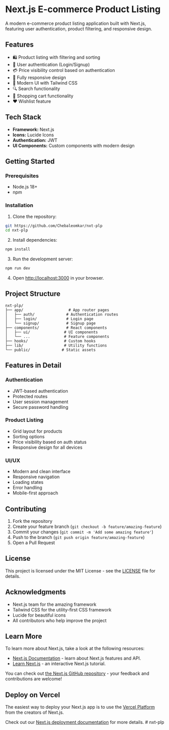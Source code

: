 # Next.js E-commerce Product Listing

A modern e-commerce product listing application built with Next.js, featuring user authentication, product filtering, and responsive design.

## Features

- 🛍️ Product listing with filtering and sorting
- 🔐 User authentication (Login/Signup)
- 💳 Price visibility control based on authentication
- 📱 Fully responsive design
- 🎨 Modern UI with Tailwind CSS
- 🔍 Search functionality
- 🛒 Shopping cart functionality
- ❤️ Wishlist feature

## Tech Stack

- **Framework:** Next.js 
- **Icons:** Lucide Icons
- **Authentication:** JWT
- **UI Components:** Custom components with modern design

## Getting Started

### Prerequisites

- Node.js 18+
- npm

### Installation

1. Clone the repository:

```bash
git https://github.com/Chebaleomkar/nxt-plp
cd nxt-plp
```

2. Install dependencies:

```bash
npm install
```

3. Run the development server:

```bash
npm run dev
```

4. Open [http://localhost:3000](http://localhost:3000) in your browser.

## Project Structure

```
nxt-plp/
├── app/                    # App router pages
│   ├── auth/              # Authentication routes
│   ├── login/             # Login page
│   └── signup/            # Signup page
├── components/            # React components
│   ├── ui/               # UI components
│   └── ...               # Feature components
├── hooks/                # Custom hooks
├── lib/                  # Utility functions
└── public/              # Static assets
```

## Features in Detail

### Authentication

- JWT-based authentication
- Protected routes
- User session management
- Secure password handling

### Product Listing

- Grid layout for products
- Sorting options
- Price visibility based on auth status
- Responsive design for all devices

### UI/UX

- Modern and clean interface
- Responsive navigation
- Loading states
- Error handling
- Mobile-first approach

## Contributing

1. Fork the repository
2. Create your feature branch (`git checkout -b feature/amazing-feature`)
3. Commit your changes (`git commit -m 'Add some amazing feature'`)
4. Push to the branch (`git push origin feature/amazing-feature`)
5. Open a Pull Request

## License

This project is licensed under the MIT License - see the [LICENSE](LICENSE) file for details.

## Acknowledgments

- Next.js team for the amazing framework
- Tailwind CSS for the utility-first CSS framework
- Lucide for beautiful icons
- All contributors who help improve the project

## Learn More

To learn more about Next.js, take a look at the following resources:

- [Next.js Documentation](https://nextjs.org/docs) - learn about Next.js features and API.
- [Learn Next.js](https://nextjs.org/learn) - an interactive Next.js tutorial.

You can check out [the Next.js GitHub repository](https://github.com/vercel/next.js) - your feedback and contributions are welcome!

## Deploy on Vercel

The easiest way to deploy your Next.js app is to use the [Vercel Platform](https://vercel.com/new?utm_medium=default-template&filter=next.js&utm_source=create-next-app&utm_campaign=create-next-app-readme) from the creators of Next.js.

Check out our [Next.js deployment documentation](https://nextjs.org/docs/app/building-your-application/deploying) for more details.
#   n x t - p l p 
 
 
